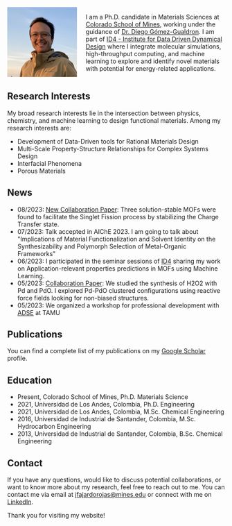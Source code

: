 <div style="display: flex; align-items: center;">
  <div style="flex: 1;">
    <img src="Fernando_Fajardo-Rojas.png" alt="Your Name" width="200">
  </div>
  <div style="flex: 2; padding-left: 20px;">
    <p>
      I am a Ph.D. candidate in Materials Sciences at <a href="https://www.mines.edu/">Colorado School of Mines</a>, working under the guidance of <a href="https://chemeng.mines.edu/project/gomez-gualdron-diego/">Dr. Diego Gómez-Gualdron</a>. I am part of <a href="https://www.mines.edu/id4/">ID4 - Institute for Data Driven Dynamical Design</a> where I integrate molecular simulations, high-throughput computing, and machine learning to explore and identify novel materials with potential for energy-related applications.
    </p>
  </div> 
</div>

    
## Research Interests

My broad research interests lie in the intersection between physics, chemistry, and machine learning to design functional materials. Among my research interests are:

- Development of Data-Driven tools for Rational Materials Design
- Multi-Scale Property-Structure Relationships for Complex Systems Design
- Interfacial Phenomena
- Porous Materials

## News 

- 08/2023: [New Collaboration Paper](https://pubs.acs.org/doi/10.1021/jacs.3c03918): Three solution-stable MOFs were found to facilitate the Singlet Fission process by stabilizing the Charge Transfer state.
- 07/2023: Talk accepted in AIChE 2023. I am going to talk about "Implications of Material Functionalization and Solvent Identity on the Synthesizability and Polymorph Selection of Metal-Organic Frameworks"
- 06/2023: I participated in the seminar sessions of [ID4](https://www.mines.edu/id4/) sharing my work on Application-relevant properties predictions in MOFs using Machine Learning.
- 05/2023: [Collaboration Paper](https://doi.org/10.1039/D3CY00404J): We studied the synthesis of H2O2 with Pd and PdO. I explored Pd-PdO clustered configurations using reactive force fields looking for non-biased structures.
- 05/2023: We organized a workshop for professional development with [ADSE](https://www.allianceinscience.org/) at TAMU

## Publications

You can find a complete list of my publications on my [Google Scholar](https://scholar.google.com/citations?user=FpanAPQAAAAJ&hl=en) profile.

## Education

- Present, Colorado School of Mines, Ph.D. Materials Science
- 2021, Universidad de Los Andes, Colombia, Ph.D. Engineering
- 2021, Universidad de Los Andes, Colombia, M.Sc. Chemical Engineering
- 2016, Universidad de Industrial de Santander, Colombia, M.Sc. Hydrocarbon Engineering
- 2013, Universidad de Industrial de Santander, Colombia, B.Sc. Chemical Engineering

## Contact

If you have any questions, would like to discuss potential collaborations, or want to know more about my research, feel free to reach out to me. You can contact me via email at [jfajardorojas@mines.edu](mailto:jfajardorojas@mines.edu) or connect with me on [LinkedIn](https://www.linkedin.com/in/jair-fernando-fajardo-rojas-7a791078/).

Thank you for visiting my website!
